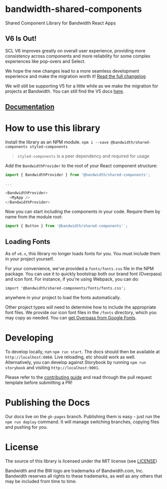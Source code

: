 # bandwidth-shared-components
Shared Component Library for Bandwidth React Apps

## V6 Is Out!

SCL V6 improves greatly on overall user experience, providing more consistency across components and more reliability for some complex experiences like pop-overs and Select.

We hope the new changes lead to a more seamless development experience and make the migration worth it! [Read the full changelog](https://github.com/Bandwidth/shared-components/blob/master/CHANGELOG.md)

We will still be supporting V5 for a little while as we make the migration for projects at Bandwidth. You can still find the V5 docs [here](http://dev.bandwidth.com/shared-components/v5).

## [Documentation](http://dev.bandwidth.com/shared-components)

# How to use this library

Install the library as an NPM module. `npm i --save @bandwidth/shared-components styled-components`

> `styled-components` is a peer dependency and required for usage

Add the `BandwidthProvider` to the root of your React component structure:

```javascript
import { BandwidthProvider } from '@bandwidth/shared-components';

...

<BandwidthProvider>
  <MyApp />
</BandwidthProvider>
```

Now you can start including the components in your code. Require them by name from the module root:

```javascript
import { Button } from '@bandwidth/shared-components'`;
```

## Loading Fonts

As of `v6.x`, this library no longer loads fonts for you. You must include them in your project yourself.

For your convenience, we've provided a `fonts/fonts.css` file in the NPM package. You can use it to quickly bootstrap both our brand font (Overpass) and icon font. For instance, if you're using Webpack, you can do:

```
import '@bandwidth/shared-components/fonts/fonts.css';
```

anywhere in your project to load the fonts automatically.

Other project types will need to determine how to include the appropriate font files. We provide our icon font files in the `/fonts` directory, which you may copy as needed. You can [get Overpass from Google Fonts](https://fonts.google.com/specimen/Overpass).

# Developing

To develop locally, run `npm run start`. The docs should then be available at `http://localhost:6060`. Live reloading, etc should work as well. Alternatively, you can develop against Storybook by running `npm run storybook` and visiting `http://localhost:9001`.

Please refer to the [contributing guide](https://github.com/Bandwidth/shared-components/blob/master/.github/CONTRIBUTING.md) and read through the pull request template before submitting a PR!

# Publishing the Docs

Our docs live on the `gh-pages` branch. Publishing them is easy - just run the `npm run deploy` command. It will manage switching branches, copying files and pushing for you.

# License

The source of this library is licensed under the MIT license (see [LICENSE](./LICENSE))

Bandwidth and the BW logo are trademarks of Bandwidth.com, Inc.  Bandwidth reserves all rights to these trademarks, as well as any others that may be included from time to time.
